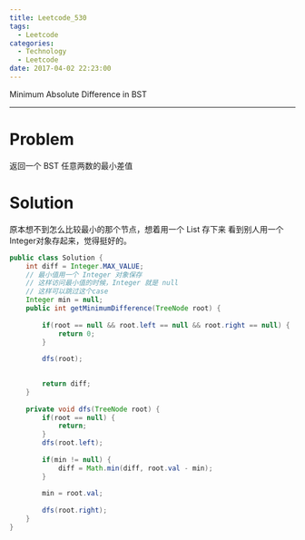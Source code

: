 ```yaml
---
title: Leetcode_530
tags:
  - Leetcode
categories:
  - Technology
  - Leetcode
date: 2017-04-02 22:23:00
---
```

Minimum Absolute Difference in BST

<!-- more -->

***

# Problem
返回一个 BST 任意两数的最小差值

# Solution 

原本想不到怎么比较最小的那个节点，想着用一个 List 存下来
看到别人用一个Integer对象存起来，觉得挺好的。

``` java
public class Solution {
    int diff = Integer.MAX_VALUE;
    // 最小值用一个 Integer 对象保存
    // 这样访问最小值的时候，Integer 就是 null 
    // 这样可以跳过这个case
    Integer min = null;
    public int getMinimumDifference(TreeNode root) {
        
        if(root == null && root.left == null && root.right == null) {
            return 0;
        }
        
        dfs(root);

        
        return diff;
    }
    
    private void dfs(TreeNode root) {
        if(root == null) {
            return;
        }
        dfs(root.left);
        
        if(min != null) {
            diff = Math.min(diff, root.val - min);
        }
        
        min = root.val;
        
        dfs(root.right);
    }
}
```


